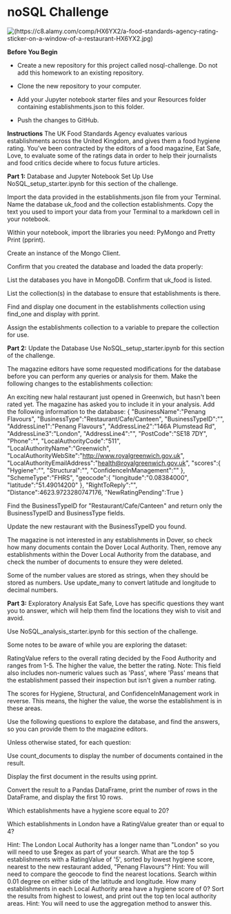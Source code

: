 # noSQL Challenge
![(https://c8.alamy.com/comp/HX6YX2/a-food-standards-agency-rating-sticker-on-a-window-of-a-restaurant-HX6YX2.jpg)](https://c8.alamy.com/comp/HX6YX2/a-food-standards-agency-rating-sticker-on-a-window-of-a-restaurant-HX6YX2.jpg)




**Before You Begin**

* Create a new repository for this project called nosql-challenge. Do not add this homework to an existing repository.

* Clone the new repository to your computer.

* Add your Jupyter notebook starter files and your Resources folder containing establishments.json to this folder.

* Push the changes to GitHub.

**Instructions**
The UK Food Standards Agency evaluates various establishments across the United Kingdom, and gives them a food hygiene rating. You've been contracted by the editors of a food magazine, Eat Safe, Love, to evaluate some of the ratings data in order to help their journalists and food critics decide where to focus future articles.

**Part 1:** Database and Jupyter Notebook Set Up
Use NoSQL_setup_starter.ipynb for this section of the challenge.

Import the data provided in the establishments.json file from your Terminal. Name the database uk_food and the collection establishments. Copy the text you used to import your data from your Terminal to a markdown cell in your notebook.

Within your notebook, import the libraries you need: PyMongo and Pretty Print (pprint).

Create an instance of the Mongo Client.

Confirm that you created the database and loaded the data properly:

List the databases you have in MongoDB. Confirm that uk_food is listed.

List the collection(s) in the database to ensure that establishments is there.

Find and display one document in the establishments collection using find_one and display with pprint.

Assign the establishments collection to a variable to prepare the collection for use.

**Part 2:**  Update the Database
Use NoSQL_setup_starter.ipynb for this section of the challenge.

The magazine editors have some requested modifications for the database before you can perform any queries or analysis for them. Make the following changes to the establishments collection:

An exciting new halal restaurant just opened in Greenwich, but hasn't been rated yet. The magazine has asked you to include it in your analysis. Add the following information to the database:
{ "BusinessName":"Penang Flavours", "BusinessType":"Restaurant/Cafe/Canteen", "BusinessTypeID":"", "AddressLine1":"Penang Flavours", "AddressLine2":"146A Plumstead Rd", "AddressLine3":"London", "AddressLine4":"", "PostCode":"SE18 7DY", "Phone":"", "LocalAuthorityCode":"511", "LocalAuthorityName":"Greenwich", "LocalAuthorityWebSite":"http://www.royalgreenwich.gov.uk", "LocalAuthorityEmailAddress":"health@royalgreenwich.gov.uk", "scores":{ "Hygiene":"", "Structural":"", "ConfidenceInManagement":"" }, "SchemeType":"FHRS", "geocode":{ "longitude":"0.08384000", "latitude":"51.49014200" }, "RightToReply":"", "Distance":4623.9723280747176, "NewRatingPending":True }

Find the BusinessTypeID for "Restaurant/Cafe/Canteen" and return only the BusinessTypeID and BusinessType fields.

Update the new restaurant with the BusinessTypeID you found.

The magazine is not interested in any establishments in Dover, so check how many documents contain the Dover Local Authority. Then, remove any establishments within the Dover Local Authority from the database, and check the number of documents to ensure they were deleted.

Some of the number values are stored as strings, when they should be stored as numbers. Use update_many to convert latitude and longitude to decimal numbers.

**Part 3:** Exploratory Analysis
Eat Safe, Love has specific questions they want you to answer, which will help them find the locations they wish to visit and avoid.

Use NoSQL_analysis_starter.ipynb for this section of the challenge.

Some notes to be aware of while you are exploring the dataset:

RatingValue refers to the overall rating decided by the Food Authority and ranges from 1-5. The higher the value, the better the rating. Note: This field also includes non-numeric values such as 'Pass', where 'Pass' means that the establishment passed their inspection but isn't given a number rating.

The scores for Hygiene, Structural, and ConfidenceInManagement work in reverse. This means, the higher the value, the worse the establishment is in these areas.

Use the following questions to explore the database, and find the answers, so you can provide them to the magazine editors.

Unless otherwise stated, for each question:

Use count_documents to display the number of documents contained in the result.

Display the first document in the results using pprint.

Convert the result to a Pandas DataFrame, print the number of rows in the DataFrame, and display the first 10 rows.

Which establishments have a hygiene score equal to 20?

Which establishments in London have a RatingValue greater than or equal to 4?

Hint: The London Local Authority has a longer name than "London" so you will need to use $regex as part of your search.
What are the top 5 establishments with a RatingValue of '5', sorted by lowest hygiene score, nearest to the new restaurant added, "Penang Flavours"?
Hint: You will need to compare the geocode to find the nearest locations. Search within 0.01 degree on either side of the latitude and longitude.
How many establishments in each Local Authority area have a hygiene score of 0? Sort the results from highest to lowest, and print out the top ten local authority areas.
Hint: You will need to use the aggregation method to answer this.
